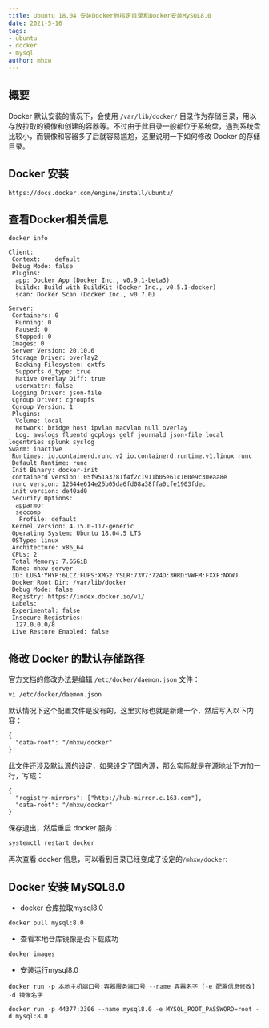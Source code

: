 ```yaml
---
title: Ubuntu 18.04 安装Docker到指定目录和Docker安装MySQL8.0
date: 2021-5-16
tags:
- ubuntu
- docker
- mysql
author: mhxw
---
```


## 概要

Docker 默认安装的情况下，会使用 `/var/lib/docker/` 目录作为存储目录，用以存放拉取的镜像和创建的容器等。不过由于此目录一般都位于系统盘，遇到系统盘比较小，而镜像和容器多了后就容易尴尬，这里说明一下如何修改 Docker 的存储目录。

## Docker 安装

```shell
https://docs.docker.com/engine/install/ubuntu/
```
<!-- more -->
## 查看Docker相关信息

```
docker info
```

```shell
Client:
 Context:    default
 Debug Mode: false
 Plugins:
  app: Docker App (Docker Inc., v0.9.1-beta3)
  buildx: Build with BuildKit (Docker Inc., v0.5.1-docker)
  scan: Docker Scan (Docker Inc., v0.7.0)

Server:
 Containers: 0
  Running: 0
  Paused: 0
  Stopped: 0
 Images: 0
 Server Version: 20.10.6
 Storage Driver: overlay2
  Backing Filesystem: extfs
  Supports d_type: true
  Native Overlay Diff: true
  userxattr: false
 Logging Driver: json-file
 Cgroup Driver: cgroupfs
 Cgroup Version: 1
 Plugins:
  Volume: local
  Network: bridge host ipvlan macvlan null overlay
  Log: awslogs fluentd gcplogs gelf journald json-file local logentries splunk syslog
Swarm: inactive
 Runtimes: io.containerd.runc.v2 io.containerd.runtime.v1.linux runc
 Default Runtime: runc
 Init Binary: docker-init
 containerd version: 05f951a3781f4f2c1911b05e61c160e9c30eaa8e
 runc version: 12644e614e25b05da6fd08a38ffa0cfe1903fdec
 init version: de40ad0
 Security Options:
  apparmor
  seccomp
   Profile: default
 Kernel Version: 4.15.0-117-generic
 Operating System: Ubuntu 18.04.5 LTS
 OSType: linux
 Architecture: x86_64
 CPUs: 2
 Total Memory: 7.65GiB
 Name: mhxw server
 ID: LUSA:YHYP:6LCZ:FUPS:XMG2:YSLR:73V7:724D:3HRD:VWFM:FXXF:NXWU
 Docker Root Dir: /var/lib/docker
 Debug Mode: false
 Registry: https://index.docker.io/v1/
 Labels:
 Experimental: false
 Insecure Registries:
  127.0.0.0/8
 Live Restore Enabled: false
```

## 修改 Docker 的默认存储路径

官方文档的修改办法是编辑 `/etc/docker/daemon.json` 文件：

```shell
vi /etc/docker/daemon.json
```

默认情况下这个配置文件是没有的，这里实际也就是新建一个，然后写入以下内容：

```shell
{
  "data-root": "/mhxw/docker"
}
```

此文件还涉及默认源的设定，如果设定了国内源，那么实际就是在源地址下方加一行，写成：

```shell
{
  "registry-mirrors": ["http://hub-mirror.c.163.com"],
  "data-root": "/mhxw/docker"
}
```

保存退出，然后重启 docker 服务：

```shell
systemctl restart docker
```

再次查看 docker 信息，可以看到目录已经变成了设定的`/mhxw/docker`:

## Docker 安装 MySQL8.0

- docker 仓库拉取mysql8.0

```shell
docker pull mysql:8.0
```

- 查看本地仓库镜像是否下载成功

```shell
docker images
```

- 安装运行mysql8.0

```shell
docker run -p 本地主机端口号:容器服务端口号 --name 容器名字 [-e 配置信息修改] -d 镜像名字
```

```shell
docker run -p 44377:3306 --name mysql8.0 -e MYSQL_ROOT_PASSWORD=root -d mysql:8.0
```
